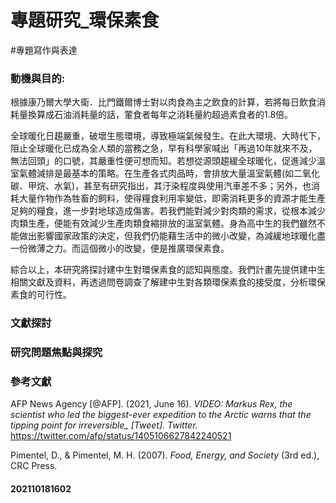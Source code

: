 # 專題研究_環保素食
#專題寫作與表達      

### 動機與目的: 
根據康乃爾大學大衛．比門鐵爾博士對以肉食為主之飲食的計算，若將每日飲食消耗量換算成石油消耗量的話，葷食者每年之消耗量約超過素食者的1.8倍。

全球暖化日趨嚴重，破壞生態環境，導致極端氣候發生。在此大環境、大時代下，阻止全球暖化已成為全人類的當務之急，早有科學家喊出「再過10年就來不及，無法回頭」的口號，其嚴重性便可想而知。若想從源頭趨緩全球暖化，促進減少溫室氣體減排是最基本的策略。在生產各式肉品時，會排放大量溫室氣體(如二氧化碳、甲烷、水氣)，甚至有研究指出，其汙染程度與使用汽車差不多；另外，也消耗大量作物作為牲畜的飼料，使得糧食利用率變低，即需消耗更多的資源才能生產足夠的糧食，進一步對地球造成傷害。若我們能對減少對肉類的需求，從根本減少肉類生產，便能有效減少生產肉類食縮排放的溫室氣體。身為高中生的我們雖然不能做出影響國家政策的決定，但我們仍能藉生活中的微小改變，為減緩地球暖化盡一份微薄之力。而這個微小的改變，便是推廣環保素食。

綜合以上，本研究將探討建中生對環保素食的認知與態度。我們計畫先提供建中生相關文獻及資料，再透過問卷調查了解建中生對各類環保素食的接受度，分析環保素食的可行性。

### 文獻探討
### 研究問題焦點與探究
          

### 參考文獻

AFP News Agency [@AFP]. (2021, June 16). *VIDEO: Markus Rex, the scientist who led the biggest-ever expedition to the Arctic warns that the tipping point for irreversible_ [Tweet]. Twitter.*
https://twitter.com/afp/status/1405106627842240521

Pimentel, D., & Pimentel, M. H. (2007). _Food, Energy, and Society_ (3rd ed.), CRC Press.

#### 202110181602